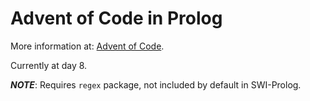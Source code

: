 # Advent of Code in Prolog

More information at: <a href="http://adventofcode.com">Advent of Code</a>.

Currently at day 8.

***NOTE***: Requires `regex` package, not included by default in SWI-Prolog.
